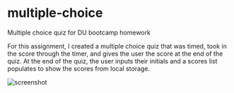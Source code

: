 # multiple-choice
Multiple choice quiz for DU bootcamp homework

For this assignment, I created a multiple choice quiz that was timed, took in the score through the timer, and gives the user the score at the end of the quiz. At the end of the quiz, the user inputs their initials and a scores list populates to show the scores from local storage.

![screenshot]()